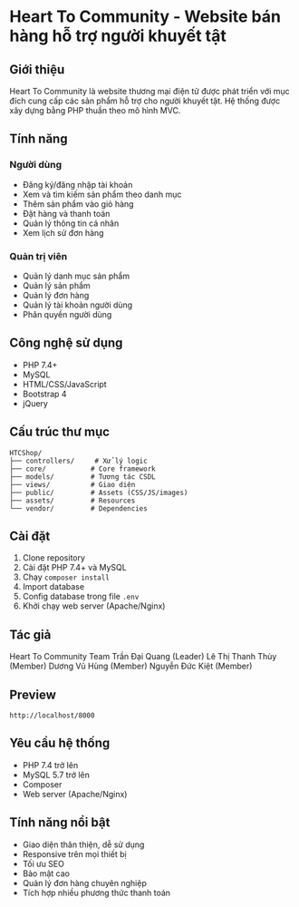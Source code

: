 # Heart To Community - Website bán hàng hỗ trợ người khuyết tật

## Giới thiệu
Heart To Community là website thương mại điện tử được phát triển với mục đích cung cấp các sản phẩm hỗ trợ cho người khuyết tật. Hệ thống được xây dựng bằng PHP thuần theo mô hình MVC.

## Tính năng

### Người dùng
- Đăng ký/đăng nhập tài khoản
- Xem và tìm kiếm sản phẩm theo danh mục
- Thêm sản phẩm vào giỏ hàng
- Đặt hàng và thanh toán
- Quản lý thông tin cá nhân
- Xem lịch sử đơn hàng

### Quản trị viên 
- Quản lý danh mục sản phẩm
- Quản lý sản phẩm
- Quản lý đơn hàng
- Quản lý tài khoản người dùng
- Phân quyền người dùng

## Công nghệ sử dụng
- PHP 7.4+
- MySQL
- HTML/CSS/JavaScript
- Bootstrap 4
- jQuery

## Cấu trúc thư mục
```
HTCShop/
├── controllers/     # Xử lý logic
├── core/           # Core framework
├── models/         # Tương tác CSDL  
├── views/          # Giao diện
├── public/         # Assets (CSS/JS/images)
├── assets/         # Resources
└── vendor/         # Dependencies
```

## Cài đặt
1. Clone repository
2. Cài đặt PHP 7.4+ và MySQL
3. Chạy `composer install`
4. Import database 
5. Config database trong file `.env`
6. Khởi chạy web server (Apache/Nginx)

## Tác giả
Heart To Community Team
Trần Đại Quang (Leader)
Lê Thị Thanh Thùy (Member)
Dương Vũ Hùng (Member)
Nguyễn Đức Kiệt (Member)

## Preview
```
http://localhost/8000
```

## Yêu cầu hệ thống
- PHP 7.4 trở lên
- MySQL 5.7 trở lên 
- Composer
- Web server (Apache/Nginx)

## Tính năng nổi bật
- Giao diện thân thiện, dễ sử dụng
- Responsive trên mọi thiết bị
- Tối ưu SEO
- Bảo mật cao
- Quản lý đơn hàng chuyên nghiệp
- Tích hợp nhiều phương thức thanh toán
